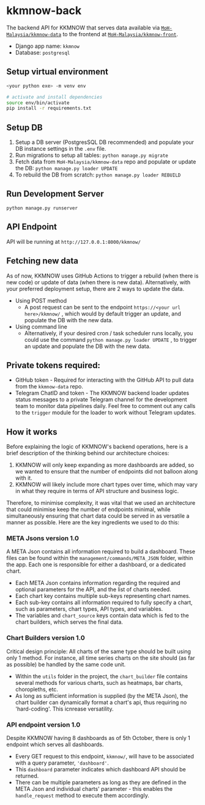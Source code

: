 # kkmnow-back

The backend API for KKMNOW that serves data available via [`MoH-Malaysia/kkmnow-data`](https://github.com/MoH-Malaysia/kkmnow-data) to the frontend at [`MoH-Malaysia/kkmnow-front`](https://github.com/MoH-Malaysia/kkmnow-front). 
- Django app name: `kkmnow`
- Database: `postgresql`

## Setup virtual environment

```bash
<your python exe> -m venv env

# activate and install dependencies
source env/bin/activate
pip install -r requirements.txt
```

## Setup DB

1. Setup a DB server (PostgresSQL DB recommended) and populate your DB instance settings in the `.env` file.
2. Run migrations to setup all tables: `python manage.py migrate`
3. Fetch data from `MoH-Malaysia/kkmnow-data` repo and populate or update the DB: `python manage.py loader UPDATE`
4. To rebuild the DB from scratch: `python manage.py loader REBUILD`

## Run Development Server
`python manage.py runserver`

## API Endpoint

API will be running at `http://127.0.0.1:8000/kkmnow/`

## Fetching new data
As of now, KKMNOW uses GitHub Actions to trigger a rebuild (when there is new code) or update of data (when there is new data). Alternatively, with your preferred deployment setup, there are 2 ways to update the data.
- Using POST method
  - A post request can be sent to the endpoint `https://<your url here>/kkmnow/` , which would by default trigger an update, and populate the DB with the new data.
- Using command line
  - Alternatively, if your desired cron / task scheduler runs locally, you could use the command `python manage.py loader UPDATE` , to trigger an update and populate the DB with the new data.

## Private tokens required:
- GitHub token -  Required for interacting with the GitHub API to pull data from the `kkmnow-data` repo.
- Telegram ChatID and token - The KKMNOW backend loader updates status messages to a private Telegram channel for the development team to monitor data pipelines daily. Feel free to comment out any calls to the `trigger` module for the loader to work without Telegram updates.

## How it works
Before explaining the logic of KKMNOW's backend operations, here is a brief description of the thinking behind our architecture choices:
1. KKMNOW will only keep expanding as more dashboards are added, so we wanted to ensure that the number of endpoints did not balloon along with it.
2. KKMNOW will likely include more chart types over time, which may vary in what they require in terms of API structure and business logic.

Therefore, to minimise complexity, it was vital that we used an architecture that could minimise keep the number of endpoints minimal, while simultaneously ensuring that chart data could be served in as versatile a manner as possible. Here are the key ingredients we used to do this:

### META Jsons version 1.0 ###
A META Json contains all information required to build a dashboard. These files can be found within the `management/commands/META_JSON` folder, within the app. Each one is responsible for either a dashboard, or a dedicated chart.
- Each META Json contains information regarding the required and optional parameters for the API, and the list of charts needed.
- Each chart key contains multiple sub-keys representing chart names.
- Each sub-key contains all information required to fully specify a chart, such as parameters, chart types, API types, and variables. 
- The variables and `chart_source` keys contain data which is fed to the chart builders, which serves the final data.

### Chart Builders version 1.0 ###
Critical design principle: All charts of the same type should be built using only 1 method. For instance, all time series charts on the site should (as far as possible) be handled by the same code unit. 
- Within the `utils` folder in the project, the `chart_builder` file contains several methods for various charts, such as heatmaps, bar charts, choropleths, etc.
- As long as sufficient information is supplied (by the META Json), the chart builder can dynamically format a chart's api, thus requiring no 'hard-coding'. This icnrease versatility.

### API endpoint version 1.0 ###
Despite KKMNOW having 8 dashboards as of 5th October, there is only 1 endpoint which serves all dashboards.
- Every GET request to this endpoint, `kkmnow/`, will have to be associated with a query parameter, `'dashboard'`. 
- This `dashboard` parameter indicates which dashboard API should be returned. 
- There can be multiple parameters as long as they are defined in the META Json and individual charts' parameter - this enables the `handle_request` method to execute them accordingly.

